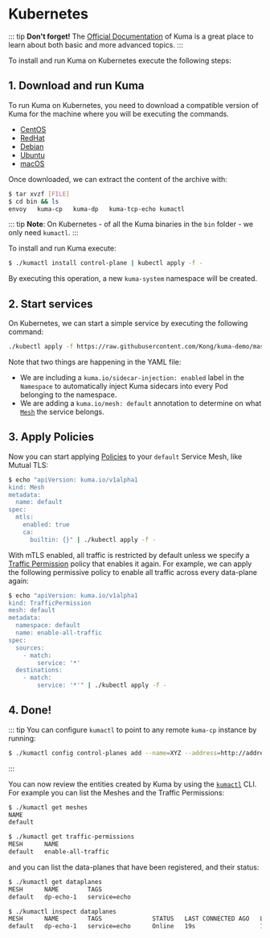 # Kubernetes

::: tip
**Don't forget!** The [Official Documentation](/docs/0.3.2/) of Kuma is a great place to learn about both basic and more advanced topics.
:::

To install and run Kuma on Kubernetes execute the following steps:

## 1. Download and run Kuma

To run Kuma on Kubernetes, you need to download a compatible version of Kuma for the machine where you will be executing the commands.

* [CentOS](https://kong.bintray.com/kuma/kuma-0.3.2-centos-amd64.tar.gz)
* [RedHat](https://kong.bintray.com/kuma/kuma-0.3.2-rhel-amd64.tar.gz)
* [Debian](https://kong.bintray.com/kuma/kuma-0.3.2-debian-amd64.tar.gz)
* [Ubuntu](https://kong.bintray.com/kuma/kuma-0.3.2-ubuntu-amd64.tar.gz)
* [macOS](https://kong.bintray.com/kuma/kuma-0.3.2-darwin-amd64.tar.gz)

Once downloaded, we can extract the content of the archive with:

```sh
$ tar xvzf [FILE]
$ cd bin && ls
envoy   kuma-cp   kuma-dp   kuma-tcp-echo kumactl
```

::: tip
**Note**: On Kubernetes - of all the Kuma binaries in the `bin` folder - we only need `kumactl`.
:::

To install and run Kuma execute:

```sh
$ ./kumactl install control-plane | kubectl apply -f -
```

By executing this operation, a new `kuma-system` namespace will be created.

## 2. Start services

On Kubernetes, we can start a simple service by executing the following command:

```sh
./kubectl apply -f https://raw.githubusercontent.com/Kong/kuma-demo/master/kubernetes/kuma-demo-aio.yaml
```

Note that two things are happening in the YAML file:

* We are including a `kuma.io/sidecar-injection: enabled` label in the `Namespace` to automatically inject Kuma sidecars into every Pod belonging to the namespace.
* We are adding a `kuma.io/mesh: default` annotation to determine on what [`Mesh`](/docs/0.3.2/policies/#mesh) the service belongs.

## 3. Apply Policies

Now you can start applying [Policies](/docs/0.3.2/policies) to your `default` Service Mesh, like Mutual TLS:

```sh
$ echo "apiVersion: kuma.io/v1alpha1
kind: Mesh
metadata:
  name: default
spec:
  mtls:
    enabled: true
    ca:
      builtin: {}" | ./kubectl apply -f -
```

With mTLS enabled, all traffic is restricted by default unless we specify a [Traffic Permission](/docs/0.3.2/policies/#traffic-permissions) policy that enables it again. For example, we can apply the following permissive policy to enable all traffic across every data-plane again:

```sh
$ echo "apiVersion: kuma.io/v1alpha1
kind: TrafficPermission
mesh: default
metadata:
  namespace: default
  name: enable-all-traffic
spec:
  sources:
    - match:
        service: '*'
  destinations:
    - match:
        service: '*'" | ./kubectl apply -f -
```

## 4. Done!

::: tip
You can configure `kumactl` to point to any remote `kuma-cp` instance by running:

```sh
$ ./kumactl config control-planes add --name=XYZ --address=http://address.to.kuma:5681
```
:::

You can now review the entities created by Kuma by using the [`kumactl`](/docs/0.3.2/documentation/#kumactl) CLI. For example you can list the Meshes and the Traffic Permissions:

```sh
$ ./kumactl get meshes
NAME
default

$ ./kumactl get traffic-permissions
MESH      NAME
default   enable-all-traffic
```

and you can list the data-planes that have been registered, and their status:

```sh
$ ./kumactl get dataplanes
MESH      NAME        TAGS
default   dp-echo-1   service=echo

$ ./kumactl inspect dataplanes
MESH      NAME        TAGS              STATUS   LAST CONNECTED AGO   LAST UPDATED AGO   TOTAL UPDATES   TOTAL ERRORS
default   dp-echo-1   service=echo      Online   19s                  18s                2               0
```